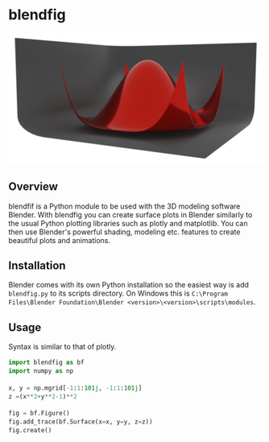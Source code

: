 # blendfig

![](https://github.com/stanrusak/stanrusak.github.io/blob/main/files/projects/blendfig/example1.png?raw=true)

## Overview

blendfif is a Python module to be used with the 3D modeling software Blender. With blendfig you can create surface plots in Blender similarly to the usual Python plotting libraries such as plotly and matplotlib. You can then use Blender's powerful shading, modeling etc. features to create beautiful plots and animations.

## Installation

Blender comes with its own Python installation so the easiest way is add `blendfig.py`  to its scripts directory. On Windows this is `C:\Program Files\Blender Foundation\Blender <version>\<version>\scripts\modules`.

## Usage

Syntax is similar to that of plotly. 

```python
import blendfig as bf
import numpy as np

x, y = np.mgrid[-1:1:101j, -1:1:101j]
z =(x**2+y**2-1)**2

fig = bf.Figure()
fig.add_trace(bf.Surface(x=x, y=y, z=z))
fig.create()

```


